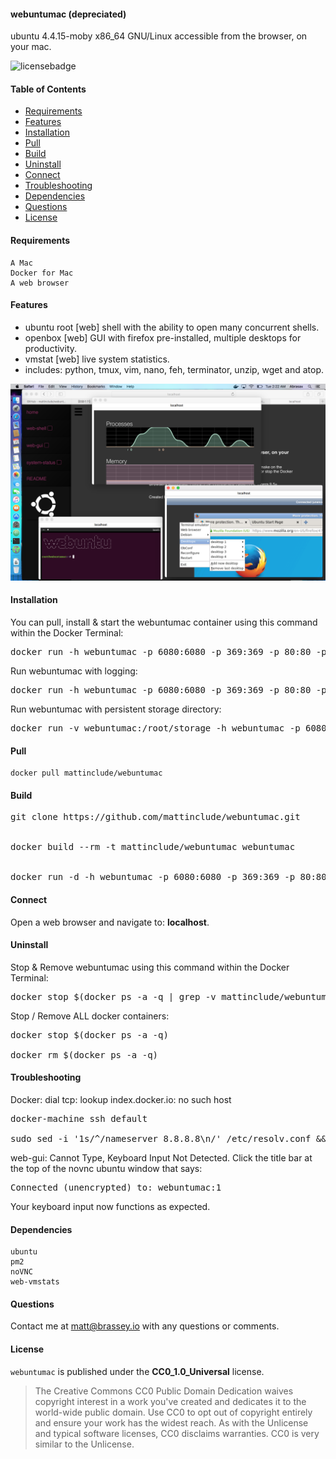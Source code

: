 #### webuntumac (depreciated)

ubuntu 4.4.15-moby x86_64 GNU/Linux accessible from the browser, on your mac.

![licensebadge](https://img.shields.io/badge/license-CC0_1.0_Universal-blue)

#### Table of Contents

* [Requirements](#Requirements)
* [Features](#Features)
* [Installation](#Installation)
* [Pull](#Pull)
* [Build](#Build)
* [Uninstall](#Uninstall)
* [Connect](#Connect)
* [Troubleshooting](#Troubleshooting)
* [Dependencies](#Dependencies)
* [Questions](#Questions)
* [License](#License)

#### Requirements

    A Mac
    Docker for Mac
    A web browser

#### Features

* ubuntu root [web] shell with the ability to open many concurrent shells.
* openbox [web] GUI with firefox pre-installed, multiple desktops for productivity.
* vmstat [web] live system statistics.
* includes: python, tmux, vim, nano, feh, terminator, unzip, wget and atop.

[<img src="/initialize/webuntumac_screenie.png">](https://brassey.io/)

#### Installation
You can pull, install & start the webuntumac container using this command within the Docker Terminal:
<pre>
docker run -h webuntumac -p 6080:6080 -p 369:369 -p 80:80 -p 88:8010 -d -i mattinclude/webuntumac
</pre>
Run webuntumac with logging:
<pre>
docker run -h webuntumac -p 6080:6080 -p 369:369 -p 80:80 -p 88:8010 -t -i mattinclude/webuntumac
</pre>
Run webuntumac with persistent storage directory:
<pre>
docker run -v webuntumac:/root/storage -h webuntumac -p 6080:6080 -p 369:369 -p 80:80 -p 88:8010 -d -i mattinclude/webuntumac
</pre>

#### Pull

    docker pull mattinclude/webuntumac

#### Build

<pre>
git clone https://github.com/mattinclude/webuntumac.git
<br>
docker build --rm -t mattinclude/webuntumac webuntumac
<br>
docker run -d -h webuntumac -p 6080:6080 -p 369:369 -p 80:80 -p 88:8010 -d -i mattinclude/webuntumac
</pre>

#### Connect

Open a web browser and navigate to: <b>localhost</b>.

#### Uninstall

Stop & Remove webuntumac using this command within the Docker Terminal:
<pre>
docker stop $(docker ps -a -q | grep -v mattinclude/webuntumac) && docker rmi -f mattinclude/webuntumac
</pre>
Stop / Remove ALL docker containers:
<pre>
docker stop $(docker ps -a -q) <br>
docker rm $(docker ps -a -q)
</pre>

#### Troubleshooting

Docker: dial tcp: lookup index.docker.io: no such host
<pre>
docker-machine ssh default <br>
sudo sed -i '1s/^/nameserver 8.8.8.8\n/' /etc/resolv.conf && exit
</pre>
web-gui: Cannot Type, Keyboard Input Not Detected. Click the title bar at the top of the novnc ubuntu window
that says:
<pre>
Connected (unencrypted) to: webuntumac:1
</pre>
Your keyboard input now functions as expected.

#### Dependencies

    ubuntu
    pm2
    noVNC
    web-vmstats


#### Questions
Contact me at [matt@brassey.io](mailto:matt@brassey.io) with any questions or comments.

#### License
`webuntumac` is published under the __CC0_1.0_Universal__ license.

> The Creative Commons CC0 Public Domain Dedication waives copyright interest in a work you've created and dedicates it to the world-wide public domain. Use CC0 to opt out of copyright entirely and ensure your work has the widest reach. As with the Unlicense and typical software licenses, CC0 disclaims warranties. CC0 is very similar to the Unlicense.